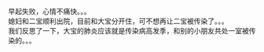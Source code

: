 早起失败，心情不痛快。。。       
媳妇和二宝顺利出院，目前和大宝分开住，可不想再让二宝被传染了。。。  
我们反思了一下，大宝的肺炎应该就是传染病高发季，和别的小朋友共处一室被传染的。。。  
